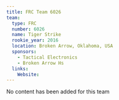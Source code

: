 ```yaml
---
title: FRC Team 6026
team:
  type: FRC
  number: 6026
  name: Tiger Strike
  rookie_year: 2016
  location: Broken Arrow, Oklahoma, USA
  sponsors:
    - Tactical Electronics
    - Broken Arrow Hs
  links:
    Website: 
---
```

No content has been added for this team